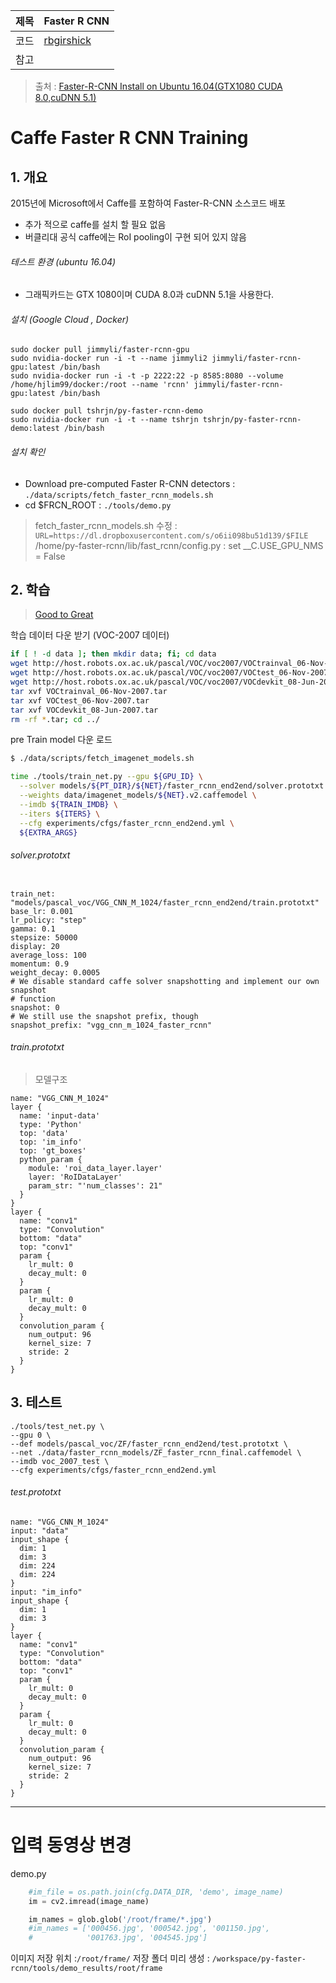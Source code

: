 |제목|Faster R CNN |
|-|-|
|코드|[rbgirshick](https://github.com/rbgirshick/py-faster-rcnn)|
|참고||

> 출처 : [Faster-R-CNN Install on Ubuntu 16.04\(GTX1080 CUDA 8.0,cuDNN 5.1\)](http://goodtogreate.tistory.com/entry/FasterRCNN-Install-on-Ubuntu-1604GTX1080-CUDA-80cuDNN-51)

# Caffe Faster R CNN Training

## 1. 개요

2015년에 Microsoft에서 Caffe를 포함하여 Faster-R-CNN 소스코드 배포

* 추가 적으로 caffe를 설치 할 필요 없음 
* 버클리대 공식 caffe에는 RoI pooling이 구현 되어 있지 않음 

###### 테스트 환경 (ubuntu 16.04)
* 그래픽카드는 GTX 1080이며 CUDA 8.0과 cuDNN 5.1을 사용한다.

###### 설치 (Google Cloud , Docker)

```
sudo docker pull jimmyli/faster-rcnn-gpu
sudo nvidia-docker run -i -t --name jimmyli2 jimmyli/faster-rcnn-gpu:latest /bin/bash
sudo nvidia-docker run -i -t -p 2222:22 -p 8585:8080 --volume /home/hjlim99/docker:/root --name 'rcnn' jimmyli/faster-rcnn-gpu:latest /bin/bash
```
```
sudo docker pull tshrjn/py-faster-rcnn-demo
sudo nvidia-docker run -i -t --name tshrjn tshrjn/py-faster-rcnn-demo:latest /bin/bash
```

###### 설치 확인

* Download pre-computed Faster R-CNN detectors : `./data/scripts/fetch_faster_rcnn_models.sh`
* cd $FRCN\_ROOT : `./tools/demo.py`

> fetch\_faster\_rcnn\_models.sh 수정 : `URL=https://dl.dropboxusercontent.com/s/o6ii098bu51d139/$FILE`  
> /home/py-faster-rcnn/lib/fast\_rcnn/config.py : set \_\_C.USE\_GPU\_NMS = False


## 2. 학습

> [Good to Great](http://goodtogreate.tistory.com/entry/Faster-R-CNN-Training)

학습 데이터 다운 받기 \(VOC-2007 데이터\)

```bash
if [ ! -d data ]; then mkdir data; fi; cd data
wget http://host.robots.ox.ac.uk/pascal/VOC/voc2007/VOCtrainval_06-Nov-2007.tar
wget http://host.robots.ox.ac.uk/pascal/VOC/voc2007/VOCtest_06-Nov-2007.tar
wget http://host.robots.ox.ac.uk/pascal/VOC/voc2007/VOCdevkit_08-Jun-2007.tar
tar xvf VOCtrainval_06-Nov-2007.tar
tar xvf VOCtest_06-Nov-2007.tar
tar xvf VOCdevkit_08-Jun-2007.tar
rm -rf *.tar; cd ../
```

pre Train model 다운 로드

```bash
$ ./data/scripts/fetch_imagenet_models.sh

time ./tools/train_net.py --gpu ${GPU_ID} \
  --solver models/${PT_DIR}/${NET}/faster_rcnn_end2end/solver.prototxt \
  --weights data/imagenet_models/${NET}.v2.caffemodel \
  --imdb ${TRAIN_IMDB} \
  --iters ${ITERS} \
  --cfg experiments/cfgs/faster_rcnn_end2end.yml \
  ${EXTRA_ARGS}
```

###### solver.prototxt
```

train_net: "models/pascal_voc/VGG_CNN_M_1024/faster_rcnn_end2end/train.prototxt"
base_lr: 0.001
lr_policy: "step"
gamma: 0.1
stepsize: 50000
display: 20
average_loss: 100
momentum: 0.9
weight_decay: 0.0005
# We disable standard caffe solver snapshotting and implement our own snapshot
# function
snapshot: 0
# We still use the snapshot prefix, though
snapshot_prefix: "vgg_cnn_m_1024_faster_rcnn"
```


###### train.prototxt

> 모델구조

```
name: "VGG_CNN_M_1024"
layer {
  name: 'input-data'
  type: 'Python'
  top: 'data'
  top: 'im_info'
  top: 'gt_boxes'
  python_param {
    module: 'roi_data_layer.layer'
    layer: 'RoIDataLayer'
    param_str: "'num_classes': 21"
  }
}
layer {
  name: "conv1"
  type: "Convolution"
  bottom: "data"
  top: "conv1"
  param {
    lr_mult: 0
    decay_mult: 0
  }
  param {
    lr_mult: 0
    decay_mult: 0
  }
  convolution_param {
    num_output: 96
    kernel_size: 7
    stride: 2
  }
}

```

## 3. 테스트
```
./tools/test_net.py \ 
--gpu 0 \
--def models/pascal_voc/ZF/faster_rcnn_end2end/test.prototxt \
--net ./data/faster_rcnn_models/ZF_faster_rcnn_final.caffemodel \
--imdb voc_2007_test \
--cfg experiments/cfgs/faster_rcnn_end2end.yml
```

###### test.prototxt

```
name: "VGG_CNN_M_1024"
input: "data"
input_shape {
  dim: 1
  dim: 3
  dim: 224
  dim: 224
}
input: "im_info"
input_shape {
  dim: 1
  dim: 3
}
layer {
  name: "conv1"
  type: "Convolution"
  bottom: "data"
  top: "conv1"
  param {
    lr_mult: 0
    decay_mult: 0
  }
  param {
    lr_mult: 0
    decay_mult: 0
  }
  convolution_param {
    num_output: 96
    kernel_size: 7
    stride: 2
  }
}
```
---

# 입력 동영상 변경 

demo.py 

```python 
    #im_file = os.path.join(cfg.DATA_DIR, 'demo', image_name)
    im = cv2.imread(image_name)

    im_names = glob.glob('/root/frame/*.jpg')
    #im_names = ['000456.jpg', '000542.jpg', '001150.jpg',
    #            '001763.jpg', '004545.jpg']
```

이미지 저장 위치 :`/root/frame/`
저장 폴더 미리 생성 : `/workspace/py-faster-rcnn/tools/demo_results/root/frame`

